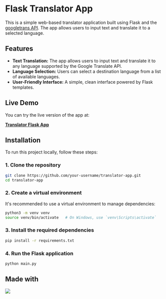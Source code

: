 # Flask Translator App

This is a simple web-based translator application built using Flask and the [googletrans API](https://pypi.org/project/googletrans/). The app allows users to input text and translate it to a selected language.

## Features

- **Text Translation:** The app allows users to input text and translate it to any language supported by the Google Translate API.
- **Language Selection:** Users can select a destination language from a list of available languages.
- **User-Friendly Interface:** A simple, clean interface powered by Flask templates.

## Live Demo

You can try the live version of the app at:

[**Translator Flask App**](https://translator-flask-lk0n.onrender.com)

## Installation

To run this project locally, follow these steps:

### 1. Clone the repository

```bash
git clone https://github.com/your-username/translator-app.git
cd translator-app
```

### 2. Create a virtual environment
It's recommended to use a virtual environment to manage dependencies:

```bash
python3 -m venv venv
source venv/bin/activate   # On Windows, use `venv\Scripts\activate`
```

### 3. Install the required dependencies

```bash
pip install -r requirements.txt
```

### 4. Run the Flask application

```bash
python main.py
```

## Made with 
<img src="https://img.shields.io/badge/Flask-000000?style=for-the-badge&logo=flask&logoColor=white" />
